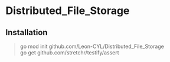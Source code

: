 # Distributed_File_Storage

## Installation

> go mod init github.com/Leon-CYL/Distributed_File_Storage<br>
> go get github.com/stretchr/testify/assert<br>